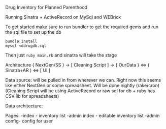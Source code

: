 Drug Inventory for Planned Parenthood

Running Sinatra + ActiveRecord on MySql and WEBrick


To get started make sure to run bundler to get the required gems and run the sql file to set up the db

```
bundle install
mysql <ddrugdb.sql
```

Then just `ruby main.rb` and sinatra will take the stage



Architecture
{ NextGen/SS } -> [ Cleaning Script ] -> { OurData } ⇔ ( Sinatra+AR ) ⇔ [ UI ]


Data source:
will be pulled in from wherever we can. Right now this seems like either NextGen or some spreadsheet.
Will be done nightly (rake/cron) 
(Cleaning Script will be using ActiveRecord or raw sql for db + ruby has CSV lib for spreadsheets)


Data architecture:


Pages:
-index       - inventory list
-admin index - editable inventory list
-admin config- config for user




